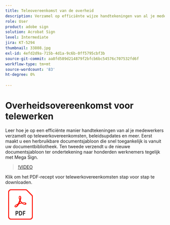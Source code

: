 ```yaml
---
title: Teleovereenkomst van de overheid
description: Verzamel op efficiënte wijze handtekeningen van al je medewerkers op telewerkovereenkomsten, beleidsupdates en meer
role: User
product: adobe sign
solution: Acrobat Sign
level: Intermediate
jira: KT-5294
thumbnail: 33808.jpg
exl-id: 4efd2d9a-715b-4d1a-9c6b-0ff5795cbf3b
source-git-commit: aa8fd589d214879f2bfcb6bc54576c707532fd6f
workflow-type: tm+mt
source-wordcount: '83'
ht-degree: 0%

---
```


# Overheidsovereenkomst voor telewerken

Leer hoe je op een efficiënte manier handtekeningen van al je medewerkers verzamelt op telewerkovereenkomsten, beleidsupdates en meer. Eerst maakt u een herbruikbare documentsjabloon die snel toegankelijk is vanuit uw documentbibliotheek. Ten tweede verzendt u de nieuwe documentsjabloon ter ondertekening naar honderden werknemers tegelijk met Mega Sign.

>[!VIDEO](https://video.tv.adobe.com/v/33808?quality=12&learn=on&hidetitle=true)

Klik om het PDF-recept voor telewerkovereenkomsten stap voor stap te downloaden.

[![PDF-ontvanger downloaden](../assets/acrobat_PDF_96.png)](../assets/UseCaseRecipe-EN-UsingMegaSign.pdf)
